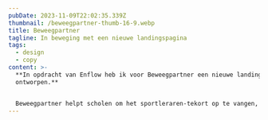 ```yaml
---
pubDate: 2023-11-09T22:02:35.339Z
thumbnail: /beweegpartner-thumb-16-9.webp
title: Beweegpartner
tagline: In beweging met een nieuwe landingspagina
tags:
  - design
  - copy
content: >-
  **In opdracht van Enflow heb ik voor Beweegpartner een nieuwe landingspagina
  ontworpen.**


  Beweegpartner helpt scholen om het sportleraren-tekort op te vangen, [Enflow](https://www.enflow.nl) heeft mij gevraagd om voor hun meerdere landingspagina's te maken welke de visie en nieuwe branding van Beweegpartner het beste naar voren kunnen brengen.
---
```

